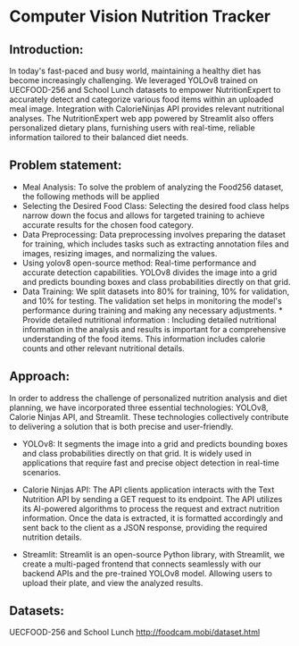 # Computer Vision Nutrition Tracker

## Introduction: 
In today's fast-paced and busy world, maintaining a healthy diet has become increasingly challenging. We leveraged YOLOv8 trained on UECFOOD-256 and School Lunch datasets to empower NutritionExpert to accurately detect and categorize various food items within an uploaded meal image. Integration with CalorieNinjas API provides relevant nutritional analyses. The NutritionExpert web app powered by Streamlit also offers personalized dietary plans, furnishing users with real-time, reliable information tailored to their balanced diet needs.

## Problem statement: 
* Meal Analysis: To solve the problem of analyzing the Food256 dataset, the following methods will be applied
* Selecting the Desired Food Class: Selecting the desired food class helps narrow down the focus and allows for targeted training to achieve accurate results for the chosen food category.
* Data Preprocessing: Data preprocessing involves preparing the dataset for training, which includes tasks such as extracting annotation files and images, resizing images, and normalizing the values.
* Using yolov8 open-source method: Real-time performance and accurate detection capabilities. YOLOv8 divides the image into a grid and predicts bounding boxes and class probabilities directly on that grid.
* Data Training:  We split datasets into 80% for training, 10% for validation, and 10% for testing. The validation set helps in monitoring the model's performance during training and making any necessary adjustments. * Provide detailed nutritional information : Including detailed nutritional information in the analysis and results is important for a comprehensive understanding of the food items. This information includes calorie counts and other relevant nutritional details.

## Approach:
In order to address the challenge of personalized nutrition analysis and diet planning, we have incorporated three essential technologies: YOLOv8, Calorie Ninjas API, and Streamlit. These technologies collectively contribute to delivering a solution that is both precise and user-friendly.

* YOLOv8:
It segments the image into a grid and predicts bounding boxes and class probabilities directly on that grid. It is widely used in applications that require fast and precise object detection in real-time scenarios.

* Calorie Ninjas API:
The API clients application interacts with the Text Nutrition API by sending a GET request to its endpoint. The API utilizes its AI-powered algorithms to process the request and extract nutrition information. Once the data is extracted, it is formatted accordingly and sent back to the client as a JSON response, providing the required nutrition details.

* Streamlit:
Streamlit is an open-source Python library, with Streamlit, we create a multi-paged frontend that connects seamlessly with our backend APIs and the pre-trained YOLOv8 model. Allowing users to upload their plate, and view the analyzed results.

## Datasets:
UECFOOD-256 and School Lunch
http://foodcam.mobi/dataset.html 





